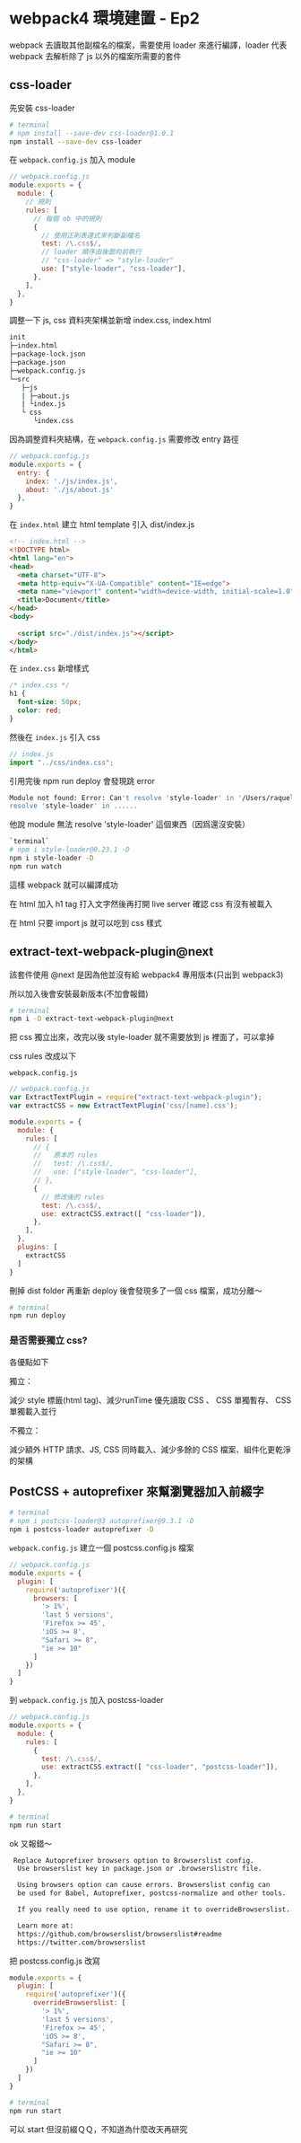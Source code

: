 # webpack4 環境建置 - Ep2

webpack 去讀取其他副檔名的檔案，需要使用 loader 來進行編譯，loader 代表 webpack 去解析除了 js 以外的檔案所需要的套件

## css-loader

先安裝 css-loader

```sh
# terminal
# npm install --save-dev css-loader@1.0.1
npm install --save-dev css-loader
```

在 `webpack.config.js` 加入 module

```js
// webpack.config.js
module.exports = {
  module: {
    // 規則
    rules: [
      // 每個 ob 中的規則
      {
        // 使用正則表達式來判斷副檔名
        test: /\.css$/,
        // loader 順序由後面向前執行
        // "css-loader" => "style-loader"
        use: ["style-loader", "css-loader"],
      },
    ],
  },
}
```

調整一下 js, css 資料夾架構並新增 index.css, index.html

```sh
init
├─index.html
├─package-lock.json
├─package.json
├─webpack.config.js
└─src
   ├─js
   | ├─about.js
   | └index.js
   └ css
      └index.css
```

因為調整資料夾結構，在 `webpack.config.js` 需要修改 entry 路徑

```js
// webpack.config.js
module.exports = {
  entry: {
    index: './js/index.js',
    about: './js/about.js'
  },
}
```

在 `index.html` 建立 html template 引入 dist/index.js

```html
<!-- index.html -->
<!DOCTYPE html>
<html lang="en">
<head>
  <meta charset="UTF-8">
  <meta http-equiv="X-UA-Compatible" content="IE=edge">
  <meta name="viewport" content="width=device-width, initial-scale=1.0">
  <title>Document</title>
</head>
<body>
  
  <script src="./dist/index.js"></script>
</body>
</html>

```

在 `index.css` 新增樣式

```css
/* index.css */
h1 {
  font-size: 50px;
  color: red;
}

```

然後在 `index.js` 引入 css

```js
// index.js
import "../css/index.css";
```

引用完後 npm run deploy 會發現跳 error

```sh
Module not found: Error: Can't resolve 'style-loader' in '/Users/raquel/Desktop/F2E-4th/init/src'
resolve 'style-loader' in ......
```

他說 module 無法 resolve 'style-loader' 這個東西（因爲還沒安裝）

```sh
`terminal`
# npm i style-loader@0.23.1 -D
npm i style-loader -D
npm run watch
```

這樣 webpack 就可以編譯成功

在 html 加入 h1 tag 打入文字然後再打開 live server 確認 css 有沒有被載入

在 html 只要 import js 就可以吃到 css 樣式

## extract-text-webpack-plugin@next

該套件使用 @next 是因為他並沒有給 webpack4 專用版本(只出到 webpack3)

所以加入後會安裝最新版本(不加會報錯)

```sh
# terminal
npm i -D extract-text-webpack-plugin@next
```

把 css 獨立出來，改完以後 style-loader 就不需要放到 js 裡面了，可以拿掉

css rules 改成以下

`webpack.config.js`

```js
// webpack.config.js
var ExtractTextPlugin = require("extract-text-webpack-plugin");
var extractCSS = new ExtractTextPlugin('css/[name].css');

module.exports = {
  module: {
    rules: [
      // {
      //   原本的 rules
      //   test: /\.css$/,
      //   use: ["style-loader", "css-loader"],
      // },
      {
        // 修改後的 rules
        test: /\.css$/,
        use: extractCSS.extract([ "css-loader"]),
      },
    ],
  },
  plugins: [
    extractCSS
  ]
}
```

刪掉 dist folder 再重新 deploy 後會發現多了一個 css 檔案，成功分離～

```sh
# terminal
npm run deploy
```

### 是否需要獨立 css?

各優點如下

獨立：

減少 style 標籤(html tag)、減少runTime 優先讀取 CSS 、 CSS 單獨暫存、 CSS 單獨載入並行

不獨立：

減少額外 HTTP 請求、JS, CSS 同時載入、減少多餘的 CSS 檔案、組件化更乾淨的架構

## PostCSS + autoprefixer 來幫瀏覽器加入前綴字

```sh
# terminal
# npm i postcss-loader@3 autoprefixer@9.3.1 -D
npm i postcss-loader autoprefixer -D
```

`webpack.config.js` 建立一個 postcss.config.js 檔案

```js
// webpack.config.js
module.exports = {
  plugin: [
    require('autoprefixer')({
      browsers: [
        '> 1%',
        'last 5 versions',
        'Firefox >= 45',
        'iOS >= 8',
        "Safari >= 8",
        "ie >= 10"
      ]
    })
  ]
}
```

到 `webpack.config.js` 加入 postcss-loader

```js
// webpack.config.js
module.exports = {
  module: {
    rules: [
      {
        test: /\.css$/,
        use: extractCSS.extract([ "css-loader", "postcss-loader"]),
      },
    ],
  },
}
```

```sh
# terminal
npm run start
```

ok 又報錯～

```sh
 Replace Autoprefixer browsers option to Browserslist config.
  Use browserslist key in package.json or .browserslistrc file.

  Using browsers option can cause errors. Browserslist config can
  be used for Babel, Autoprefixer, postcss-normalize and other tools.

  If you really need to use option, rename it to overrideBrowserslist.

  Learn more at:
  https://github.com/browserslist/browserslist#readme
  https://twitter.com/browserslist
```

把 postcss.config.js 改寫

```js
module.exports = {
  plugin: [
    require('autoprefixer')({
      overrideBrowserslist: [
        '> 1%',
        'last 5 versions',
        'Firefox >= 45',
        'iOS >= 8',
        "Safari >= 8",
        "ie >= 10"
      ]
    })
  ]
}
```

```sh
# terminal
npm run start
```

可以 start 但沒前綴ＱＱ，不知道為什麼改天再研究
